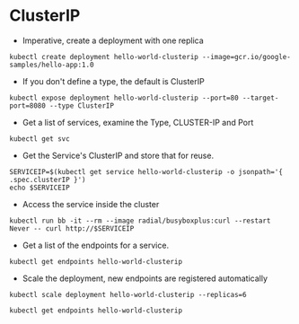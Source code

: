 # ClusterIP

- Imperative, create a deployment with one replica

```
kubectl create deployment hello-world-clusterip --image=gcr.io/google-samples/hello-app:1.0
```

- If you don't define a type, the default is ClusterIP

```
kubectl expose deployment hello-world-clusterip --port=80 --target-port=8080 --type ClusterIP
```

- Get a list of services, examine the Type, CLUSTER-IP and Port

```
kubectl get svc
```

- Get the Service's ClusterIP and store that for reuse.

```
SERVICEIP=$(kubectl get service hello-world-clusterip -o jsonpath='{ .spec.clusterIP }')
echo $SERVICEIP
```

- Access the service inside the cluster

```
kubectl run bb -it --rm --image radial/busyboxplus:curl --restart Never -- curl http://$SERVICEIP
```

- Get a list of the endpoints for a service.

```
kubectl get endpoints hello-world-clusterip
```

- Scale the deployment, new endpoints are registered automatically

```
kubectl scale deployment hello-world-clusterip --replicas=6
```

```
kubectl get endpoints hello-world-clusterip
```
